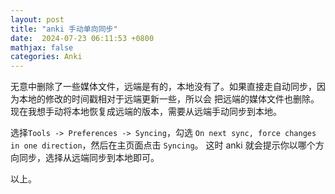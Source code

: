```yaml
---
layout: post
title: "anki 手动单向同步"
date:  2024-07-23 06:11:53 +0800
mathjax: false
categories: Anki
---
```


无意中删除了一些媒体文件，远端是有的，本地没有了。如果直接走自动同步，因为本地的修改的时间戳相对于远端更新一些，所以会
把远端的媒体文件也删除。现在我想手动将本地恢复成远端的版本，需要从远端手动同步到本地。

选择`Tools -> Preferences -> Syncing`，勾选 `On next sync, force changes in one direction`，然后在主页面点击 `Syncing`。
这时 anki 就会提示你以哪个方向同步，选择从远端同步到本地即可。

以上。
